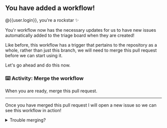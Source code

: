 ## You have added a workflow!

@{{user.login}}, you're a rockstar ✨

You'r workflow now has the necessary updates for us to have new issues automatically added to the triage board when they are created!

Like before, this workflow has a trigger that pertains to the repository as a whole, rather than just this branch, we will need to merge this pull request before we can start using it.

Let's go ahead and do this now.

### :keyboard: Activity: Merge the workflow

When you are ready, merge this pull request.

---

Once you have merged this pull request I will open a new issue so we can see this workflow in action!

<details><summary>Trouble merging?</summary>Try refreshing the page!</details>
